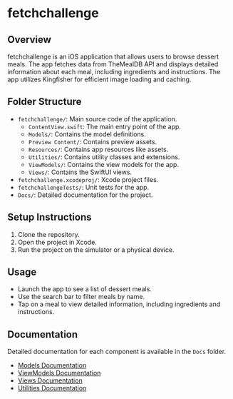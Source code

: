 # fetchchallenge

## Overview

fetchchallenge is an iOS application that allows users to browse dessert meals. The app fetches data from TheMealDB API and displays detailed information about each meal, including ingredients and instructions. The app utilizes Kingfisher for efficient image loading and caching.

## Folder Structure

- `fetchchallenge/`: Main source code of the application.
  - `ContentView.swift`: The main entry point of the app.
  - `Models/`: Contains the model definitions.
  - `Preview Content/`: Contains preview assets.
  - `Resources/`: Contains app resources like assets.
  - `Utilities/`: Contains utility classes and extensions.
  - `ViewModels/`: Contains the view models for the app.
  - `Views/`: Contains the SwiftUI views.
- `fetchchallenge.xcodeproj/`: Xcode project files.
- `fetchchallengeTests/`: Unit tests for the app.
- `Docs/`: Detailed documentation for the project.

## Setup Instructions

1. Clone the repository.
2. Open the project in Xcode.
3. Run the project on the simulator or a physical device.

## Usage

- Launch the app to see a list of dessert meals.
- Use the search bar to filter meals by name.
- Tap on a meal to view detailed information, including ingredients and instructions.

## Documentation

Detailed documentation for each component is available in the `Docs` folder.
- [Models Documentation](./Docs/Models.md)
- [ViewModels Documentation](./Docs/ViewModels.md)
- [Views Documentation](./Docs/Views.md)
- [Utilities Documentation](./Docs/Utilities.md)
